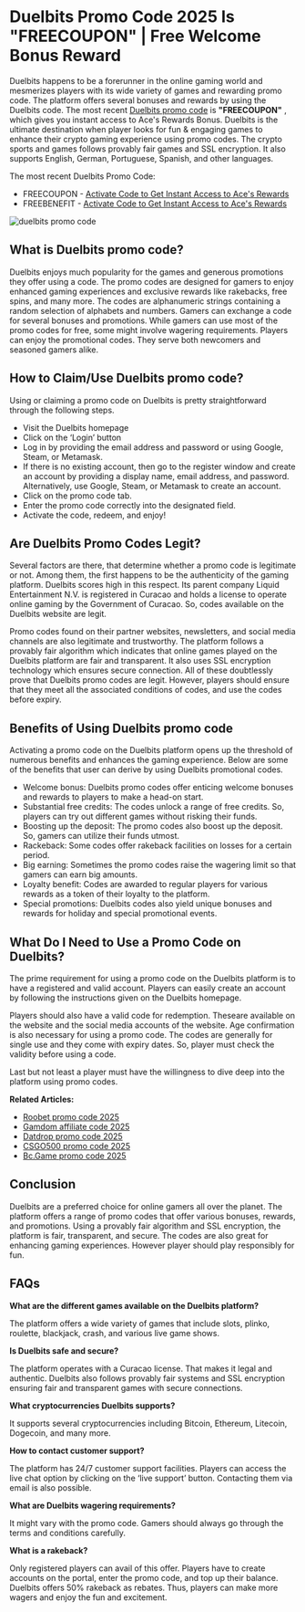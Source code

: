 # Duelbits Promo Code 2025 Is "FREECOUPON" | Free Welcome Bonus Reward

Duelbits happens to be a forerunner in the online gaming world and mesmerizes players with its wide variety of games and rewarding promo code. The platform offers several bonuses and rewards by using the Duelbits code. The most recent [Duelbits promo code](https://x.com/duelbits_code) is **"FREECOUPON"** , which gives you instant access to Ace's Rewards Bonus. Duelbits is the ultimate destination when player looks for fun & engaging games to enhance their crypto gaming experience using promo codes. The crypto sports and games follows provably fair games and SSL encryption. It also supports English, German, Portuguese, Spanish, and other languages.

The most recent Duelbits Promo Code:
* FREECOUPON - [Activate Code to Get Instant Access to Ace's Rewards](https://duelbits.com/?a=coupon)
* FREEBENEFIT - [Activate Code to Get Instant Access to Ace's Rewards](https://duelbits.com/?a=freebenefit)

![duelbits promo code](https://github.com/user-attachments/assets/35218503-4682-4830-b5dd-af8e0621d2eb)


    
## What is Duelbits promo code?

Duelbits enjoys much popularity for the games and generous promotions they offer using a code. The promo codes are designed for gamers to enjoy enhanced gaming experiences and exclusive rewards like rakebacks, free spins, and many more. The codes are alphanumeric strings containing a random selection of alphabets and numbers. Gamers can exchange a code for several bonuses and promotions. While gamers can use most of the promo codes for free, some might involve wagering requirements. Players can enjoy the promotional codes. They serve both newcomers and seasoned gamers alike.

## How to Claim/Use Duelbits promo code?

Using or claiming a promo code on Duelbits is pretty straightforward through the following steps.

* Visit the Duelbits homepage
* Click on the ‘Login’ button
* Log in by providing the email address and password or using Google, Steam, or Metamask.
* If there is no existing account, then go to the register window and create an account by providing a display name, email address, and password. Alternatively, use Google, Steam, or Metamask to create an account.
* Click on the promo code tab.
* Enter the promo code correctly into the designated field.
* Activate the code, redeem, and enjoy!
    
## Are Duelbits Promo Codes Legit?

Several factors are there, that determine whether a promo code is legitimate or not. Among them, the first happens to be the authenticity of the gaming platform. Duelbits scores high in this respect. Its parent company Liquid Entertainment N.V. is registered in Curacao and holds a license to operate online gaming by the Government of Curacao. So, codes available on the Duelbits website are legit.

Promo codes found on their partner websites, newsletters, and social media channels are also legitimate and trustworthy. The platform follows a provably fair algorithm which indicates that online games played on the Duelbits platform are fair and transparent. It also uses SSL encryption technology which ensures secure connection. All of these doubtlessly prove that Duelbits promo codes are legit. However, players should ensure that they meet all the associated conditions of codes, and use the codes before expiry.

## Benefits of Using Duelbits promo code

Activating a promo code on the Duelbits platform opens up the threshold of numerous benefits and enhances the gaming experience. Below are some of the benefits that user can derive by using Duelbits promotional codes.

* Welcome bonus: Duelbits promo codes offer enticing welcome bonuses and rewards to players to make a head-on start.
* Substantial free credits: The codes unlock a range of free credits. So, players can try out different games without risking their funds.
* Boosting up the deposit: The promo codes also boost up the deposit. So, gamers can utilize their funds utmost.
* Rackeback: Some codes offer rakeback facilities on losses for a certain period.
* Big earning: Sometimes the promo codes raise the wagering limit so that gamers can earn big amounts.
* Loyalty benefit: Codes are awarded to regular players for various rewards as a token of their loyalty to the platform.
* Special promotions: Duelbits codes also yield unique bonuses and rewards for holiday and special promotional events.
    
## What Do I Need to Use a Promo Code on Duelbits?

The prime requirement for using a promo code on the Duelbits platform is to have a registered and valid account. Players can easily create an account by following the instructions given on the Duelbits homepage.

Players should also have a valid code for redemption. Theseare available on the website and the social media accounts of the website. Age confirmation is also necessary for using a promo code. The codes are generally for single use and they come with expiry dates. So, player must check the validity before using a code.

Last but not least a player must have the willingness to dive deep into the platform using promo codes.

**Related Articles:**

* [Roobet promo code 2025](https://github.com/csgocodes/roobet-promo-code)
* [Gamdom affiliate code 2025](https://github.com/csgocodes/gamdom-promo-code)
* [Datdrop promo code 2025](https://github.com/csgocodes/datdrop-promo-code)
* [CSGO500 promo code 2025](https://github.com/csgocodes/csgo500-promo-code)
* [Bc.Game promo code 2025](https://github.com/csgocodes/bcgame-promo-code)

## Conclusion

Duelbits are a preferred choice for online gamers all over the planet. The platform offers a range of promo codes that offer various bonuses, rewards, and promotions. Using a provably fair algorithm and SSL encryption, the platform is fair, transparent, and secure. The codes are also great for enhancing gaming experiences. However player should play responsibly for fun.

## FAQs

**What are the different games available on the Duelbits platform?**

The platform offers a wide variety of games that include slots, plinko, roulette, blackjack, crash, and various live game shows.

**Is Duelbits safe and secure?**

The platform operates with a Curacao license. That makes it legal and authentic. Duelbits also follows provably fair systems and SSL encryption ensuring fair and transparent games with secure connections.

**What cryptocurrencies Duelbits supports?**

It supports several cryptocurrencies including Bitcoin, Ethereum, Litecoin, Dogecoin, and many more.

**How to contact customer support?**

The platform has 24/7 customer support facilities. Players can access the live chat option by clicking on the ‘live support’ button. Contacting them via email is also possible.

**What are Duelbits wagering requirements?**

It might vary with the promo code. Gamers should always go through the terms and conditions carefully.

**What is a rakeback?**

Only registered players can avail of this offer. Players have to create accounts on the portal, enter the promo code, and top up their balance. Duelbits offers 50% rakeback as rebates. Thus, players can make more wagers and enjoy the fun and excitement.

